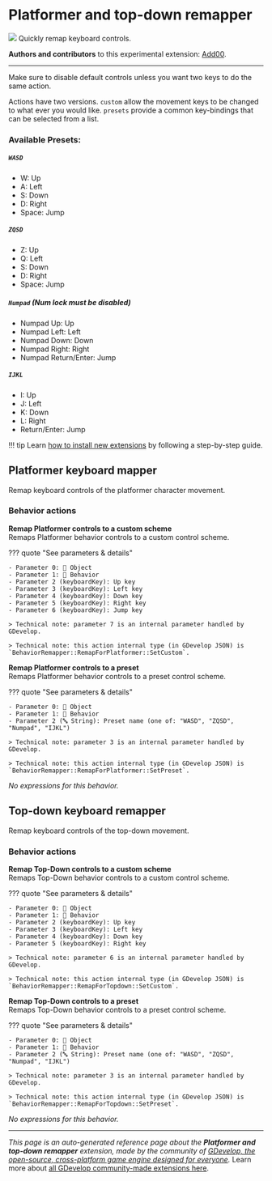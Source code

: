# Platformer and top-down remapper

<img src="https://resources.gdevelop-app.com/assets/Icons/alpha-w-box-outline.svg" class="extension-icon"></img>
Quickly remap keyboard controls.

**Authors and contributors** to this experimental extension: [Add00](https://gd.games/Add00).

---

Make sure to disable default controls unless you want two keys to do the same action.

Actions have two versions. `custom` allow the movement keys to be changed to what ever you would like. `presets` provide a common key-bindings that can be selected from a list.

### Available Presets:

##### `WASD`

-	W: Up
-	A: Left
-	S: Down
-	D: Right
-	Space: Jump

##### `ZQSD`

-	Z: Up
-	Q: Left
-	S: Down
-	D: Right
-	Space: Jump

##### `Numpad` (Num lock must be disabled)

-	Numpad Up: Up
-	Numpad Left: Left
-	Numpad Down: Down
-	Numpad Right: Right
-	Numpad Return/Enter: Jump

##### `IJKL`

-	I: Up
-	J: Left
-	K: Down
-	L: Right
-	Return/Enter: Jump


!!! tip
    Learn [how to install new extensions](/gdevelop5/extensions/search) by following a step-by-step guide.



## Platformer keyboard mapper 

Remap keyboard controls of the platformer character movement. 

### Behavior actions

**Remap Platformer controls to a custom scheme**  
Remaps Platformer behavior controls to a custom control scheme.

??? quote "See parameters & details"

    - Parameter 0: 👾 Object
    - Parameter 1: 🧩 Behavior
    - Parameter 2 (keyboardKey): Up key
    - Parameter 3 (keyboardKey): Left key
    - Parameter 4 (keyboardKey): Down key
    - Parameter 5 (keyboardKey): Right key
    - Parameter 6 (keyboardKey): Jump key

    > Technical note: parameter 7 is an internal parameter handled by GDevelop.

    > Technical note: this action internal type (in GDevelop JSON) is `BehaviorRemapper::RemapForPlatformer::SetCustom`.

**Remap Platformer controls to a preset**  
Remaps Platformer behavior controls to a preset control scheme.

??? quote "See parameters & details"

    - Parameter 0: 👾 Object
    - Parameter 1: 🧩 Behavior
    - Parameter 2 (🔤 String): Preset name (one of: "WASD", "ZQSD", "Numpad", "IJKL")

    > Technical note: parameter 3 is an internal parameter handled by GDevelop.

    > Technical note: this action internal type (in GDevelop JSON) is `BehaviorRemapper::RemapForPlatformer::SetPreset`.

_No expressions for this behavior._


## Top-down keyboard remapper 

Remap keyboard controls of the top-down movement. 

### Behavior actions

**Remap Top-Down controls to a custom scheme**  
Remaps Top-Down behavior controls to a custom control scheme.

??? quote "See parameters & details"

    - Parameter 0: 👾 Object
    - Parameter 1: 🧩 Behavior
    - Parameter 2 (keyboardKey): Up key
    - Parameter 3 (keyboardKey): Left key
    - Parameter 4 (keyboardKey): Down key
    - Parameter 5 (keyboardKey): Right key

    > Technical note: parameter 6 is an internal parameter handled by GDevelop.

    > Technical note: this action internal type (in GDevelop JSON) is `BehaviorRemapper::RemapForTopdown::SetCustom`.

**Remap Top-Down controls to a preset**  
Remaps Top-Down behavior controls to a preset control scheme.

??? quote "See parameters & details"

    - Parameter 0: 👾 Object
    - Parameter 1: 🧩 Behavior
    - Parameter 2 (🔤 String): Preset name (one of: "WASD", "ZQSD", "Numpad", "IJKL")

    > Technical note: parameter 3 is an internal parameter handled by GDevelop.

    > Technical note: this action internal type (in GDevelop JSON) is `BehaviorRemapper::RemapForTopdown::SetPreset`.

_No expressions for this behavior._



---

*This page is an auto-generated reference page about the **Platformer and top-down remapper** extension, made by the community of [GDevelop, the open-source, cross-platform game engine designed for everyone](https://gdevelop.io/).* Learn more about [all GDevelop community-made extensions here](/gdevelop5/extensions).